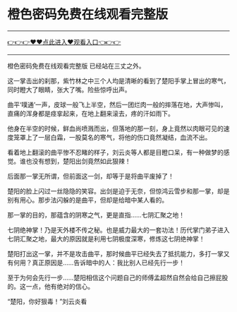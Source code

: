 # 橙色密码免费在线观看完整版

<hr/> <a href="https://github.com/nemmp/jaok/issues/2">👉👉👉♥♥点此进入♥观看入口👈👉👉</a><hr/>

橙色密码免费在线观看完整版
已经站在三丈之外。

这一掌击出的刹那，紫竹林之中三个人均是清晰的看到了楚阳手掌上冒出的寒气，同时瞪大了眼睛，张大了嘴。险些惊呼出声。

曲平‘噗通’一声，皮球一般飞上半空，然后一团烂肉一般的摔落在地，大声惨叫，直痛的浑身都是痉挛起来，在地上翻来滚去，疼的汗如雨下。

他身在半空的时候，鲜血尚喷溅而出，但落地的那一刻，身上竟然以肉眼可见的速度笼罩上了一层白霜，一股莫名的寒气，将他的伤口竟然凝结，血流不出。

看着地上翻滚的曲平惨不忍睹的样子，刘云炎等人都是目瞪口呆，有一种做梦的感觉。谁也没有想到，楚阳出剑竟然如此狠辣！

后面那一掌无所谓，但前面这一剑，却等于是将曲平废掉了！

楚阳的脸上闪过一丝隐隐的笑容。出剑是迫于无奈，但惊鸿云雪步和那一掌，却是别有用心。那步法闪躲的是曲平，但却是给暗中某人看的。

那一掌的目的，那蕴含的阴寒之气，更是直指……七阴汇聚之地！

七阴绝神掌！乃是天外楼不传之秘。也是威力最大的一套功法！历代掌门弟子进入七阴汇聚之地，最大的原因就是利用七阴极度深寒，修炼这七阴绝神掌！

楚阳打出这一掌，并不是攻击曲平，那时候曲平已经失去了抵抗能力，多打一掌又有何用？真正原因是……告诉暗中的人：我比别人已经先行一步！

至于为何会先行一步……楚阳相信这个问题自己的师傅孟超然自然会给自己擦屁股的。这一点，他有绝对的信心。

“楚阳，你好狠毒！”刘云炎看
